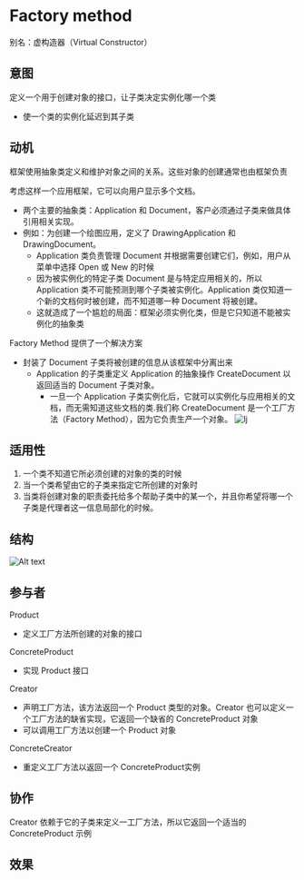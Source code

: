 # Factory method

别名：虚构造器（Virtual Constructor）

## 意图

定义一个用于创建对象的接口，让子类决定实例化哪一个类

- 使一个类的实例化延迟到其子类

## 动机

框架使用抽象类定义和维护对象之间的关系。这些对象的创建通常也由框架负责

考虑这样一个应用框架，它可以向用户显示多个文档。

- 两个主要的抽象类：Application 和 Document，客户必须通过子类来做具体引用相关实现。
- 例如：为创建一个绘图应用，定义了 DrawingApplication 和 DrawingDocument。
  - Application 类负责管理 Document 并根据需要创建它们，例如，用户从菜单中选择 Open 或 New 的时候
  - 因为被实例化的特定子类 Document 是与特定应用相关的，所以 Application 类不可能预测到哪个子类被实例化。Application 类仅知道一个新的文档何时被创建，而不知道哪一种 Document 将被创建。
  - 这就造成了一个尴尬的局面：框架必须实例化类，但是它只知道不能被实例化的抽象类

Factory Method 提供了一个解决方案

- 封装了 Document 子类将被创建的信息从该框架中分离出来
  - Application 的子类重定义 Application 的抽象操作 CreateDocument 以返回适当的 Document 子类对象。
    - 一旦一个 Application 子类实例化后，它就可以实例化与应用相关的文档，而无需知道这些文档的类.我们称 CreateDocument 是一个工厂方法（Factory Method），因为它负责生产一个对象。
![lj](/design-pattern//creator//factoru-method//README.assert/image.png)

## 适用性

1. 一个类不知道它所必须创建的对象的类的时候
2. 当一个类希望由它的子类来指定它所创建的对象时
3. 当类将创建对象的职责委托给多个帮助子类中的某一个，并且你希望将哪一个子类是代理者这一信息局部化的时候。

## 结构

![Alt text](/design-pattern//creator//factoru-method//README.assert/image1.png)

## 参与者

Product

- 定义工厂方法所创建的对象的接口

ConcreteProduct

- 实现 Product 接口

Creator

- 声明工厂方法，该方法返回一个 Product 类型的对象。Creator 也可以定义一个工厂方法的缺省实现，它返回一个缺省的 ConcreteProduct 对象
- 可以调用工厂方法以创建一个 Product 对象

ConcreteCreator

- 重定义工厂方法以返回一个 ConcreteProduct实例

## 协作

Creator 依赖于它的子类来定义一工厂方法，所以它返回一个适当的 ConcreteProduct 示例

## 效果
